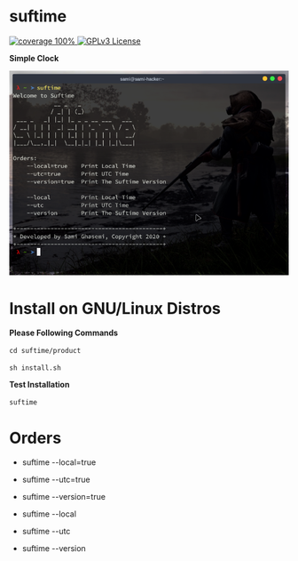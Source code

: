 # suftime

<div>
  <a href="https://golang.org/">
    <img
    src="https://img.shields.io/badge/language-golang-brightgreen"
    alt="coverage 100%"
    style="max-width:100%;"
    />
  </a>
  <a href="https://github.com/sami2020pro/suftime/blob/master/LICENSE">
    <img 
    src="https://img.shields.io/badge/License-GPLv3-brightgreen"
    alt="GPLv3 License"
    style="max-width:100%;"
    />
  </a>
</div>

<strong>Simple Clock</strong>

<img
src="suftime/image/picture-of-suftime.png"
raw=true
alt="suftime | Simple Clock | GNU/Linux Distros"
style="margin-right: 10px;"
/>

# Install on GNU/Linux Distros 
<b>Please Following Commands</b>

`cd suftime/product`

`sh install.sh`

<b>Test Installation</b>

`suftime`

# Orders

<ul>
  <li><p>suftime --local=true</p></li>
  <li><p>suftime --utc=true</p></li>
  <li><p>suftime --version=true</p></li>

  <li><p>suftime --local</p></li>
  <li><p>suftime --utc</p></li>
  <li><p>suftime --version</p></li>
</ul>

